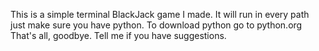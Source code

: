 This is a simple terminal BlackJack game I made. It will run in every path just make sure you have python.
To download python go to python.org
That's all, goodbye. Tell me if you have suggestions.
